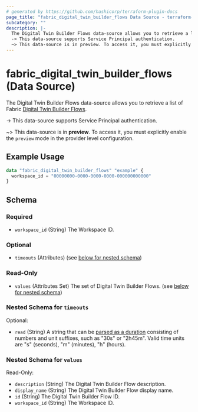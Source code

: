 ```yaml
---
# generated by https://github.com/hashicorp/terraform-plugin-docs
page_title: "fabric_digital_twin_builder_flows Data Source - terraform-provider-fabric"
subcategory: ""
description: |-
  The Digital Twin Builder Flows data-source allows you to retrieve a list of Fabric Digital Twin Builder Flows https://learn.microsoft.com/fabric/real-time-intelligence/digital-twin-builder/overview.
  -> This data-source supports Service Principal authentication.
  ~> This data-source is in preview. To access it, you must explicitly enable the preview mode in the provider level configuration.
---
```


# fabric_digital_twin_builder_flows (Data Source)

The Digital Twin Builder Flows data-source allows you to retrieve a list of Fabric [Digital Twin Builder Flows](https://learn.microsoft.com/fabric/real-time-intelligence/digital-twin-builder/overview).

-> This data-source supports Service Principal authentication.

~> This data-source is in **preview**. To access it, you must explicitly enable the `preview` mode in the provider level configuration.

## Example Usage

```terraform
data "fabric_digital_twin_builder_flows" "example" {
  workspace_id = "00000000-0000-0000-0000-000000000000"
}
```

<!-- schema generated by tfplugindocs -->
## Schema

### Required

- `workspace_id` (String) The Workspace ID.

### Optional

- `timeouts` (Attributes) (see [below for nested schema](#nestedatt--timeouts))

### Read-Only

- `values` (Attributes Set) The set of Digital Twin Builder Flows. (see [below for nested schema](#nestedatt--values))

<a id="nestedatt--timeouts"></a>

### Nested Schema for `timeouts`

Optional:

- `read` (String) A string that can be [parsed as a duration](https://pkg.go.dev/time#ParseDuration) consisting of numbers and unit suffixes, such as "30s" or "2h45m". Valid time units are "s" (seconds), "m" (minutes), "h" (hours).

<a id="nestedatt--values"></a>

### Nested Schema for `values`

Read-Only:

- `description` (String) The Digital Twin Builder Flow description.
- `display_name` (String) The Digital Twin Builder Flow display name.
- `id` (String) The Digital Twin Builder Flow ID.
- `workspace_id` (String) The Workspace ID.
